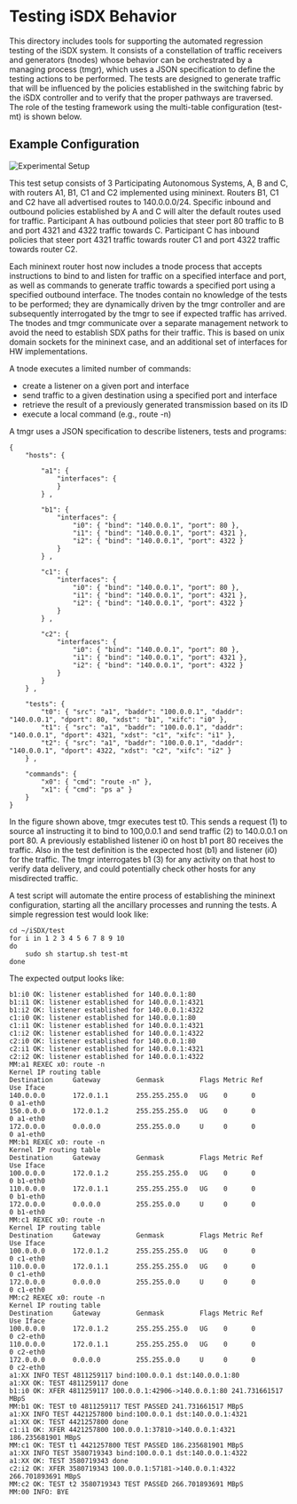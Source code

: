 # Testing iSDX Behavior

This directory includes tools for supporting the automated regression testing of the iSDX system.
It consists of a constellation of traffic receivers and generators (tnodes) whose behavior can be orchestrated by a managing process (tmgr), which uses a JSON specification to define the testing actions to be performed.
The tests are designed to generate traffic that will be influenced by the policies established in the switching fabric by the iSDX controller and to verify that the proper pathways are traversed.
The role of the testing framework using the multi-table configuration (test-mt) is shown below.

## Example Configuration 
![Experimental Setup](https://docs.google.com/drawings/d/1Hw2UdhdyfINE-BmS8xSCfEND3ZxkIzhgMoLKK9yb4Fc/pub?w=960&h=720)

This test setup consists of 3 Participating Autonomous Systems, A, B and C, with routers A1, B1, C1 and C2 implemented using mininext.
Routers B1, C1 and C2 have all advertised routes to 140.0.0.0/24.
Specific inbound and outbound policies established by A and C will alter the default routes used for traffic.
Participant A has outbound policies that steer port 80 traffic to B and port 4321 and 4322 traffic towards C.
Participant C has inbound policies that steer port 4321 traffic towards router C1 and port 4322 traffic towards router C2.

Each mininext router host now includes a tnode process that accepts instructions to bind to and listen for traffic on a specified interface and port, as well as commands to generate traffic towards a specified port using a specified outbound interface.
The tnodes contain no knowledge of the tests to be performed; they are dynamically driven by the tmgr controller and are subsequently interrogated by the tmgr to see if expected traffic has arrived.
The tnodes and tmgr communicate over a separate management network to avoid the need to establish SDX paths for their traffic.  This is based on unix domain sockets for the mininext case, and an additional set of interfaces for HW implementations.

A tnode executes a limited number of commands:
- create a listener on a given port and interface
- send traffic to a given destination using a specified port and interface
- retrieve the result of a previously generated transmission based on its ID
- execute a local command (e.g., route -n)

A tmgr uses a JSON specification to describe listeners, tests and programs:

```
{
	"hosts": {
	
		"a1": {
			"interfaces": {
	    	}
		} ,
		
		"b1": {
			"interfaces": {
	     		"i0": { "bind": "140.0.0.1", "port": 80 },
				"i1": { "bind": "140.0.0.1", "port": 4321 },
				"i2": { "bind": "140.0.0.1", "port": 4322 }
	    	}
		} ,
		
		"c1": {
			"interfaces": {
	     		"i0": { "bind": "140.0.0.1", "port": 80 },
				"i1": { "bind": "140.0.0.1", "port": 4321 },
				"i2": { "bind": "140.0.0.1", "port": 4322 }
	    	}
		} ,
		
		"c2": {
			"interfaces": {
	     		"i0": { "bind": "140.0.0.1", "port": 80 },
				"i1": { "bind": "140.0.0.1", "port": 4321 },
				"i2": { "bind": "140.0.0.1", "port": 4322 }
	    	}
		}
	} ,
	
	"tests": {
		"t0": { "src": "a1", "baddr": "100.0.0.1", "daddr": "140.0.0.1", "dport": 80, "xdst": "b1", "xifc": "i0" },
		"t1": { "src": "a1", "baddr": "100.0.0.1", "daddr": "140.0.0.1", "dport": 4321, "xdst": "c1", "xifc": "i1" },
		"t2": { "src": "a1", "baddr": "100.0.0.1", "daddr": "140.0.0.1", "dport": 4322, "xdst": "c2", "xifc": "i2" }
	} ,
	
	"commands": {
		"x0": { "cmd": "route -n" },
		"x1": { "cmd": "ps a" }	
	}
}
```

In the figure shown above, tmgr executes test t0.  This sends a request (1) to source a1 instructing it to bind to 100,0.0.1 and send traffic (2) to 140.0.0.1 on port 80.
A previously established listener i0 on host b1 port 80 receives the traffic.
Also in the test definition is the expected host (b1) and listener (i0) for the traffic.
The tmgr interrogates b1 (3) for any activity on that host to verify data delivery, and could potentially check other hosts for any misdirected traffic.

A test script will automate the entire process of establishing the mininext configuration, starting all the ancillary processes and running the tests.
A simple regression test would look like:
```
cd ~/iSDX/test
for i in 1 2 3 4 5 6 7 8 9 10
do
	sudo sh startup.sh test-mt
done
```
The expected output looks like:
```
b1:i0 OK: listener established for 140.0.0.1:80
b1:i1 OK: listener established for 140.0.0.1:4321
b1:i2 OK: listener established for 140.0.0.1:4322
c1:i0 OK: listener established for 140.0.0.1:80
c1:i1 OK: listener established for 140.0.0.1:4321
c1:i2 OK: listener established for 140.0.0.1:4322
c2:i0 OK: listener established for 140.0.0.1:80
c2:i1 OK: listener established for 140.0.0.1:4321
c2:i2 OK: listener established for 140.0.0.1:4322
MM:a1 REXEC x0: route -n
Kernel IP routing table
Destination     Gateway         Genmask         Flags Metric Ref    Use Iface
140.0.0.0       172.0.1.1       255.255.255.0   UG    0      0        0 a1-eth0
150.0.0.0       172.0.1.2       255.255.255.0   UG    0      0        0 a1-eth0
172.0.0.0       0.0.0.0         255.255.0.0     U     0      0        0 a1-eth0
MM:b1 REXEC x0: route -n
Kernel IP routing table
Destination     Gateway         Genmask         Flags Metric Ref    Use Iface
100.0.0.0       172.0.1.2       255.255.255.0   UG    0      0        0 b1-eth0
110.0.0.0       172.0.1.1       255.255.255.0   UG    0      0        0 b1-eth0
172.0.0.0       0.0.0.0         255.255.0.0     U     0      0        0 b1-eth0
MM:c1 REXEC x0: route -n
Kernel IP routing table
Destination     Gateway         Genmask         Flags Metric Ref    Use Iface
100.0.0.0       172.0.1.2       255.255.255.0   UG    0      0        0 c1-eth0
110.0.0.0       172.0.1.1       255.255.255.0   UG    0      0        0 c1-eth0
172.0.0.0       0.0.0.0         255.255.0.0     U     0      0        0 c1-eth0
MM:c2 REXEC x0: route -n
Kernel IP routing table
Destination     Gateway         Genmask         Flags Metric Ref    Use Iface
100.0.0.0       172.0.1.2       255.255.255.0   UG    0      0        0 c2-eth0
110.0.0.0       172.0.1.1       255.255.255.0   UG    0      0        0 c2-eth0
172.0.0.0       0.0.0.0         255.255.0.0     U     0      0        0 c2-eth0
a1:XX INFO TEST 4811259117 bind:100.0.0.1 dst:140.0.0.1:80
a1:XX OK: TEST 4811259117 done
b1:i0 OK: XFER 4811259117 100.0.0.1:42906->140.0.0.1:80 241.731661517 MBpS
MM:b1 OK: TEST t0 4811259117 TEST PASSED 241.731661517 MBpS
a1:XX INFO TEST 4421257800 bind:100.0.0.1 dst:140.0.0.1:4321
a1:XX OK: TEST 4421257800 done
c1:i1 OK: XFER 4421257800 100.0.0.1:37810->140.0.0.1:4321 186.235681901 MBpS
MM:c1 OK: TEST t1 4421257800 TEST PASSED 186.235681901 MBpS
a1:XX INFO TEST 3580719343 bind:100.0.0.1 dst:140.0.0.1:4322
a1:XX OK: TEST 3580719343 done
c2:i2 OK: XFER 3580719343 100.0.0.1:57181->140.0.0.1:4322 266.701893691 MBpS
MM:c2 OK: TEST t2 3580719343 TEST PASSED 266.701893691 MBpS
MM:00 INFO: BYE
```
